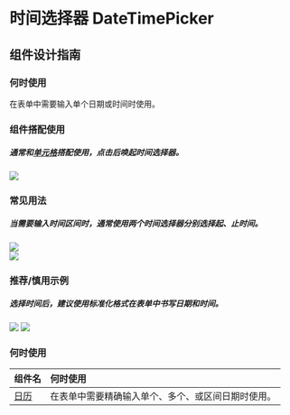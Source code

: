 # 时间选择器 DateTimePicker

## 组件设计指南

### 何时使用

在表单中需要输入单个日期或时间时使用。

### 组件搭配使用

##### 通常和[单元格](./Cell)搭配使用，点击后唤起时间选择器。

 <div class="item">
   <img src="https://oteam-tdesign-1258344706.cos.ap-guangzhou.myqcloud.com/site/design/mobile-guide/DateTimePicker%201.png" />
 </div>

### 常见用法

##### 当需要输入时间区间时，通常使用两个时间选择器分别选择起、止时间。

 <div class="item">
    <img src="https://oteam-tdesign-1258344706.cos.ap-guangzhou.myqcloud.com/site/design/mobile-guide/DateTimePicker%202-1.png" />
 </div>

 <div class="item">
    <img src="https://oteam-tdesign-1258344706.cos.ap-guangzhou.myqcloud.com/site/design/mobile-guide/DateTimePicker%202-2.png" />
 </div>

### 推荐/慎用示例

##### 选择时间后，建议使用标准化格式在表单中书写日期和时间。

<div class="legend">
  <div class="item">
    <img src="https://oteam-tdesign-1258344706.cos.ap-guangzhou.myqcloud.com/site/design/mobile-guide/DateTimePicker%203.png" />
    <img class="tag" src="https://oteam-tdesign-1258344706.cos.ap-guangzhou.myqcloud.com/site/doc/good.png" />
  </div>
</div>


### 何时使用
| 组件名             | 何时使用                                           |
| :----------------- | :------------------------------------------------- |
| [日历](./Calendar) | 在表单中需要精确输入单个、多个、或区间日期时使用。 |
